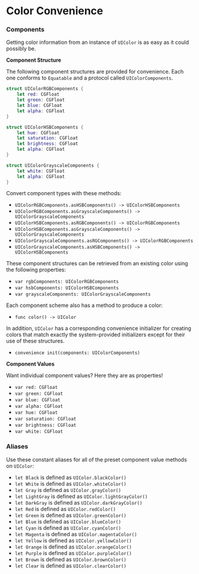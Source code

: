 Color Convenience
=================

### Components

Getting color information from an instance of `UIColor` is as easy as it could possibly be.

**Component Structure**

The following component structures are provided for convenience.  Each one conforms to `Equatable` and a protocol called `UIColorComponents`.

```swift
struct UIColorRGBComponents {
    let red: CGFloat
    let green: CGFloat
    let blue: CGFloat
    let alpha: CGFloat
}
```

```swift
struct UIColorHSBComponents {
    let hue: CGFloat
    let saturation: CGFloat
    let brightness: CGFloat
    let alpha: CGFloat
}
```

```swift
struct UIColorGrayscaleComponents {
    let white: CGFloat
    let alpha: CGFloat
}
```

Convert component types with these methods:

 - `UIColorRGBComponents.asHSBComponents() -> UIColorHSBComponents`
 - `UIColorRGBComponents.asGrayscaleComponents() -> UIColorGrayscaleComponents`
 - `UIColorHSBComponents.asRGBComponents() -> UIColorRGBComponents`
 - `UIColorHSBComponents.asGrayscaleComponents() -> UIColorGrayscaleComponents`
 - `UIColorGrayscaleComponents.asRGComponents() -> UIColorRGBComponents`
 - `UIColorGrayscaleComponents.asHSBComponents() -> UIColorHSBComponents`


These component structures can be retrieved from an existing color using the following properties:
 - `var rgbComponents: UIColorRGBComponents`
 - `var hsbComponents: UIColorHSBComponents`
 - `var grayscaleComponents: UIColorGrayscaleComponents`

Each component scheme also has a method to produce a color:
 - `func color() -> UIColor`

In addition, `UIColor` has a corresponding convenience initializer for creating colors that match exactly the system-provided initializers except for their use of these structures.
 - `convenience init(components: UIColorComponents)`


**Component Values**

Want individual component values?  Here they are as properties!
 - `var red: CGFloat`
 - `var green: CGFloat`
 - `var blue: CGFloat`
 - `var alpha: CGFloat`
 - `var hue: CGFloat`
 - `var saturation: CGFloat`
 - `var brightness: CGFloat`
 - `var white: CGFloat`


### Aliases

Use these constant aliases for all of the preset component value methods on `UIColor`:

 - `let Black` is defined as `UIColor.blackColor()`
 - `let White` is defined as `UIColor.whiteColor()`
 - `let Gray` is defined as `UIColor.grayColor()`
 - `let LightGray` is defined as `UIColor.lightGrayColor()`
 - `let DarkGray` is defined as `UIColor.darkGrayColor()`
 - `let Red` is defined as `UIColor.redColor()`
 - `let Green` is defined as `UIColor.greenColor()`
 - `let Blue` is defined as `UIColor.blueColor()`
 - `let Cyan` is defined as `UIColor.cyanColor()`
 - `let Magenta` is defined as `UIColor.magentaColor()`
 - `let Yellow` is defined as `UIColor.yellowColor()`
 - `let Orange` is defined as `UIColor.orangeColor()`
 - `let Purple` is defined as `UIColor.purpleColor()`
 - `let Brown` is defined as `UIColor.brownColor()`
 - `let Clear` is defined as `UIColor.clearColor()`
